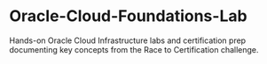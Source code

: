 # Oracle-Cloud-Foundations-Lab
Hands-on Oracle Cloud Infrastructure labs and certification prep documenting key concepts from the Race to Certification challenge.

